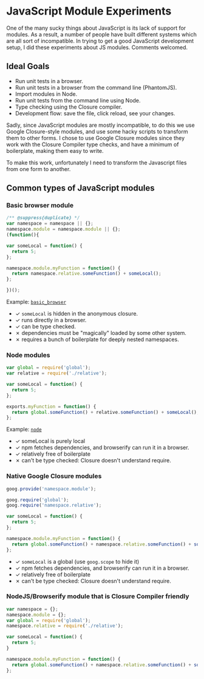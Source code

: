 # JavaScript Module Experiments

One of the many sucky things about JavaScript is its lack of support for modules. As a result, a number of people have built different systems which are all sort of incompatible. In trying to get a good JavaScript development setup, I did these experiments about JS modules. Comments welcomed.


## Ideal Goals

* Run unit tests in a browser.
* Run unit tests in a browser from the command line (PhantomJS).
* Import modules in Node.
* Run unit tests from the command line using Node.
* Type checking using the Closure compiler.
* Development flow: save the file, click reload, see your changes.


Sadly, since JavaScript modules are mostly incompatible, to do this we use Google Closure-style modules, and use some hacky scripts to transform them to other forms. I chose to use Google Closure modules since they work with the Closure Compiler type checks, and have a minimum of boilerplate, making them easy to write.

To make this work, unfortunately I need to transform the Javascript files from one form to another.


## Common types of JavaScript modules

### Basic browser module
```javascript
/** @suppress{duplicate} */
var namespace = namespace || {};
namespace.module = namespace.module || {};
(function(){

var someLocal = function() {
  return 5;
};

namespace.module.myFunction = function() {
  return namespace.relative.someFunction() + someLocal();
};

})();
```

Example: [`basic_browser`](../../tree/master/basic_browser)

* ✓ `someLocal` is hidden in the anonymous closure.
* ✓ runs directly in a browser.
* ✓ can be type checked.
* ✗ dependencies must be "magically" loaded by some other system.
* ✗ requires a bunch of boilerplate for deeply nested namespaces.


### Node modules
```javascript
var global = require('global');
var relative = require('./relative');

var someLocal = function() {
  return 5;
};

exports.myFunction = function() {
  return global.someFunction() + relative.someFunction() + someLocal();
};
```

Example: [`node`](../../tree/master/node)

* ✓ someLocal is purely local
* ✓ npm fetches dependencies, and browserify can run it in a browser.
* ✓ relatively free of boilerplate
* ✗ can't be type checked: Closure doesn't understand require.


### Native Google Closure modules
```javascript
goog.provide('namespace.module');

goog.require('global');
goog.require('namespace.relative');

var someLocal = function() {
  return 5;
};

namespace.module.myFunction = function() {
  return global.someFunction() + namespace.relative.someFunction() + someLocal();
};
```

* ✓ `someLocal` is a global (use `goog.scope` to hide it)
* ✓ npm fetches dependencies, and browserify can run it in a browser.
* ✓ relatively free of boilerplate
* ✗ can't be type checked: Closure doesn't understand require.


### NodeJS/Browserify module that is Closure Compiler friendly
```javascript
var namespace = {};
namespace.module = {};
var global = require('global');
namespace.relative = require('./relative');

var someLocal = function() {
  return 5;
}

namespace.module.myFunction = function() {
  return global.someFunction() + namespace.relative.someFunction() + someLocal();
};
```
